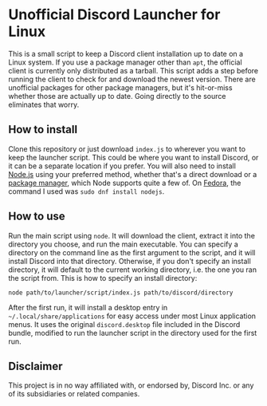 # Unofficial Discord Launcher for Linux

This is a small script to keep a Discord client installation up to date on a Linux system. If you use a package manager other than `apt`, the official client 
is currently only distributed as a tarball. This script adds a step before running the client to check for and download the newest version. There are unofficial 
packages for other package managers, but it's hit-or-miss whether those are actually up to date. Going directly to the source eliminates that worry.

## How to install

Clone this repository or just download `index.js` to wherever you want to keep the launcher script. This could be where you want to install Discord, or it can 
be a separate location if you prefer. You will also need to install [Node.js](https://nodejs.org/) using your preferred method, whether that's a direct download 
or a [package manager](https://nodejs.org/en/download/package-manager/), which Node supports quite a few of. On [Fedora](https://getfedora.org), the command I 
used was `sudo dnf install nodejs`.

## How to use

Run the main script using `node`. It will download the client, extract it into the directory you choose, and run the main executable. You can specify a directory 
on the command line as the first argument to the script, and it will install Discord into that directory. Otherwise, if you don't specify an install directory, 
it will default to the current working directory, i.e. the one you ran the script from. This is how to specify an install directory:

`node path/to/launcher/script/index.js path/to/discord/directory`

After the first run, it will install a desktop entry in `~/.local/share/applications` for easy access under most Linux application menus. It uses the original 
`discord.desktop` file included in the Discord bundle, modified to run the launcher script in the directory used for the first run.

## Disclaimer

This project is in no way affiliated with, or endorsed by, Discord Inc. or any of its subsidiaries or related companies.